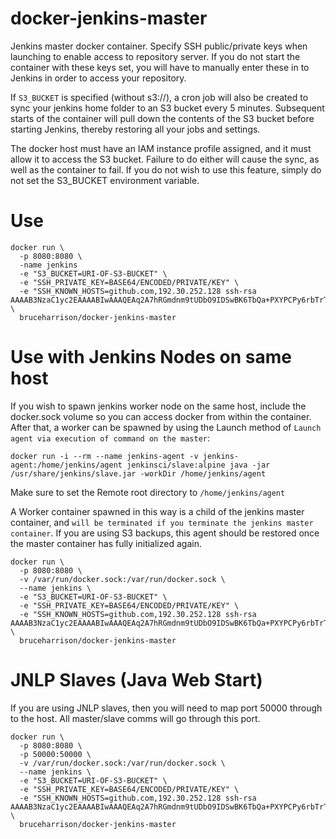 # docker-jenkins-master

Jenkins master docker container. Specify SSH public/private keys when launching to enable access to repository server. If you do not start the container with these keys set, you will have to manually enter these in to Jenkins in order to access your repository.

If `S3_BUCKET` is specified (without s3://), a cron job will also be created to sync your jenkins home folder to an S3 bucket every 5 minutes. Subsequent starts of the container will pull down the contents of the S3 bucket before starting Jenkins, thereby restoring all your jobs and settings. 

The docker host must have an IAM instance profile assigned, and it must allow it to access the S3 bucket. Failure to do either will cause the sync, as well as the container to fail. If you do not wish to use this feature, simply do not set the S3_BUCKET environment variable.
# Use
```
docker run \
  -p 8080:8080 \
  -name jenkins
  -e "S3_BUCKET=URI-OF-S3-BUCKET" \
  -e "SSH_PRIVATE_KEY=BASE64/ENCODED/PRIVATE/KEY" \
  -e "SSH_KNOWN_HOSTS=github.com,192.30.252.128 ssh-rsa AAAAB3NzaC1yc2EAAAABIwAAAQEAq2A7hRGmdnm9tUDbO9IDSwBK6TbQa+PXYPCPy6rbTrTtw7PHkccKrpp0yVhp5HdEIcKr6pLlVDBfOLX9QUsyCOV0wzfjIJNlGEYsdlLJizHhbn2mUjvSAHQqZETYP81eFzLQNnPHt4EVVUh7VfDESU84KezmD5QlWpXLmvU31/yMf+Se8xhHTvKSCZIFImWwoG6mbUoWf9nzpIoaSjB+weqqUUmpaaasXVal72J+UX2B+2RPW3RcT0eOzQgqlJL3RKrTJvdsjE3JEAvGq3lGHSZXy28G3skua2SmVi/w4yCE6gbODqnTWlg7+wC604ydGXA8VJiS5ap43JXiUFFAaQ==" \
  bruceharrison/docker-jenkins-master
```


# Use with Jenkins Nodes on same host
If you wish to spawn jenkins worker node on the same host, include the docker.sock volume so you can access docker from within the container.
After that, a worker can be spawned by using the Launch method of `Launch agent via execution of command on the master`:
```
docker run -i --rm --name jenkins-agent -v jenkins-agent:/home/jenkins/agent jenkinsci/slave:alpine java -jar /usr/share/jenkins/slave.jar -workDir /home/jenkins/agent
```
Make sure to set the Remote root directory to `/home/jenkins/agent`

A Worker container spawned in this way is a child of the jenkins master container, and `will be terminated if you terminate the jenkins master container`. If you are using S3 backups, this agent should be restored once the master container has fully initialized again.
```
docker run \
  -p 8080:8080 \
  -v /var/run/docker.sock:/var/run/docker.sock \
  --name jenkins \
  -e "S3_BUCKET=URI-OF-S3-BUCKET" \
  -e "SSH_PRIVATE_KEY=BASE64/ENCODED/PRIVATE/KEY" \
  -e "SSH_KNOWN_HOSTS=github.com,192.30.252.128 ssh-rsa AAAAB3NzaC1yc2EAAAABIwAAAQEAq2A7hRGmdnm9tUDbO9IDSwBK6TbQa+PXYPCPy6rbTrTtw7PHkccKrpp0yVhp5HdEIcKr6pLlVDBfOLX9QUsyCOV0wzfjIJNlGEYsdlLJizHhbn2mUjvSAHQqZETYP81eFzLQNnPHt4EVVUh7VfDESU84KezmD5QlWpXLmvU31/yMf+Se8xhHTvKSCZIFImWwoG6mbUoWf9nzpIoaSjB+weqqUUmpaaasXVal72J+UX2B+2RPW3RcT0eOzQgqlJL3RKrTJvdsjE3JEAvGq3lGHSZXy28G3skua2SmVi/w4yCE6gbODqnTWlg7+wC604ydGXA8VJiS5ap43JXiUFFAaQ==" \
  bruceharrison/docker-jenkins-master
```

# JNLP Slaves (Java Web Start)
If you are using JNLP slaves, then you will need to map port 50000 through to the host. All master/slave comms will go through this port.
```
docker run \
  -p 8080:8080 \
  -p 50000:50000 \
  -v /var/run/docker.sock:/var/run/docker.sock \
  --name jenkins \
  -e "S3_BUCKET=URI-OF-S3-BUCKET" \
  -e "SSH_PRIVATE_KEY=BASE64/ENCODED/PRIVATE/KEY" \
  -e "SSH_KNOWN_HOSTS=github.com,192.30.252.128 ssh-rsa AAAAB3NzaC1yc2EAAAABIwAAAQEAq2A7hRGmdnm9tUDbO9IDSwBK6TbQa+PXYPCPy6rbTrTtw7PHkccKrpp0yVhp5HdEIcKr6pLlVDBfOLX9QUsyCOV0wzfjIJNlGEYsdlLJizHhbn2mUjvSAHQqZETYP81eFzLQNnPHt4EVVUh7VfDESU84KezmD5QlWpXLmvU31/yMf+Se8xhHTvKSCZIFImWwoG6mbUoWf9nzpIoaSjB+weqqUUmpaaasXVal72J+UX2B+2RPW3RcT0eOzQgqlJL3RKrTJvdsjE3JEAvGq3lGHSZXy28G3skua2SmVi/w4yCE6gbODqnTWlg7+wC604ydGXA8VJiS5ap43JXiUFFAaQ==" \
  bruceharrison/docker-jenkins-master
```
